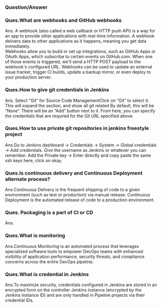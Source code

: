 ### Question/Answer

### Ques.What are webhooks and GitHub webhooks

Ans. A webhook (also called a web callback or HTTP push API) is a way for an app to provide other applications with real-time information. A webhook delivers data to other applications as it happens,
 meaning you get data immediately.		
Webhooks allow you to build or set up integrations, such as GitHub Apps or OAuth Apps, which subscribe to certain events on GitHub.com. When one of those events is triggered, we'll send a
 HTTP POST payload to the webhook's configured URL. Webhooks can be used to update an external issue tracker, trigger CI builds, update a backup mirror, or even deploy to your production server.

### Ques.How to give git credentials in Jenkins

Ans. Select “Git” for Source Code ManagementClick on “Git” to select it. This will expand the section, and show all git related
By default, this will be “None”. There will be an “Add” button next to it. From here, you can specify the credentials that are required for the Git URL specified above.

### Ques.How to use private git repositories in jenkins freestyle project

Ans.Go to Jenkins dashboard -> Credentials -> System -> Global credentials -> Add credentials. Give the username as Jenkins or whatever you can remember. Add the Private key -> Enter directly and
 copy paste the same ssh keys here, click on okay.

### Ques.ls continuous delivery and Continuous Deployment alternate process?

Ans.Continuous Delivery is the frequent shipping of code to a given environment (such as test or production) via manual release. Continuous Deployment is the automated release of code to a production
 environment.

### Ques. Packaging is a part of CI or CD

Ans. 

### Ques.What is monitoring

Ans.Continuous Monitoring is an automated process that leverages specialized software tools to empower DevOps teams with enhanced visibility of application performance, security threats,
 and compliance concerns across the entire DevOps pipeline.

### Ques.What is credential in Jenkins

Ans.To maximize security, credentials configured in Jenkins are stored in an encrypted form on the controller Jenkins instance (encrypted by the Jenkins instance ID) and are only handled in Pipeline
 projects via their credential IDs.
